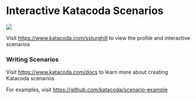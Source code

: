# Interactive Katacoda Scenarios

[![](http://shields.katacoda.com/katacoda/ssturghill/count.svg)](https://www.katacoda.com/ssturghill "Get your profile on Katacoda.com")

Visit https://www.katacoda.com/ssturghill to view the profile and interactive scenarios

### Writing Scenarios
Visit https://www.katacoda.com/docs to learn more about creating Katacoda scenarios

For examples, visit https://github.com/katacoda/scenario-example
